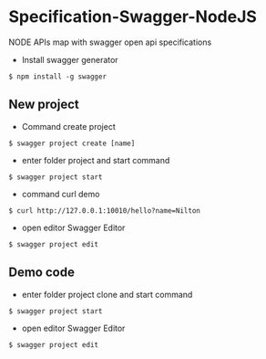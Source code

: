 # Specification-Swagger-NodeJS
NODE APIs map with swagger open api specifications

- Install swagger generator

 `$ npm install -g swagger`

## New project

- Command create project

 `$ swagger project create [name]`

- enter folder project and start command

 `$ swagger project start`

- command curl demo

 `$ curl http://127.0.0.1:10010/hello?name=Nilton`

- open editor Swagger Editor

 `$ swagger project edit`

## Demo code

- enter folder project clone and start command

 `$ swagger project start`

- open editor Swagger Editor

 `$ swagger project edit`
